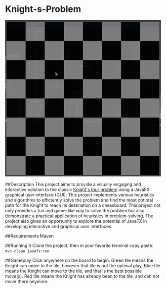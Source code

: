 # Knight-s-Problem
![](https://github.com/ogi28/Knight-s-Problem/blob/main/Screenshots/Gameplay.gif)

##Description
This project aims to provide a visually engaging and interactive solution to the classic [Knight's tour problem](https://en.wikipedia.org/wiki/Knight%27s_tour) using a JavaFX graphical user interface (GUI). This project implements various heuristics and algorithms to efficiently solve the problem and find the most optimal path for the Knight to reach its destination on a chessboard. This project not only provides a fun and game-like way to solve the problem but also demonstrate a practical application of heuristics in problem-solving. The project also gives an opportunity to explore the potential of JavaFX in developing interactive and graphical user interfaces.

##Requirements
Maven

##Running it
Clone the project, then in your favorite terminal copy paste:
`mvn clean javafx:run`

##Gameplay
Click anywhere on the board to begin.
Green tile means the Knight can move to the tile, however that tile is not the optimal play.
Blue tile means the Knight can move to the tile, and that is the best possible move(s).
Red tile means the Knight has already been to the tile, and can not move there anymore.
